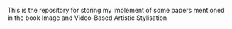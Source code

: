 This is the repository for storing my implement of some papers mentioned in the book Image and Video-Based Artistic Stylisation
